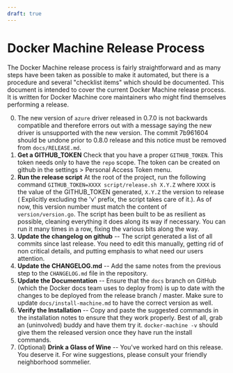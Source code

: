 ```yaml
---
draft: true
---
```


# Docker Machine Release Process

The Docker Machine release process is fairly straightforward and as many steps
have been taken as possible to make it automated, but there is a procedure and
several "checklist items" which should be documented.  This document is intended
to cover the current Docker Machine release process.  It is written for Docker
Machine core maintainers who might find themselves performing a release.

0.  The new version of `azure` driver released in 0.7.0 is not backwards compatible
    and therefore errors out with a message saying the new driver is unsupported with
    the new version. The commit 7b961604 should be undone prior to 0.8.0 release and
    this notice must be removed from `docs/RELEASE.md`.
1.  **Get a GITHUB_TOKEN** Check that you have a proper `GITHUB_TOKEN`. This
    token needs only to have the `repo` scope. The token can be created on github
    in the settings > Personal Access Token menu.
2.  **Run the release script** At the root of the project, run the following
    command `GITHUB_TOKEN=XXXX script/release.sh X.Y.Z` where `XXXX` is the
    value of the GITHUB_TOKEN generated, `X.Y.Z` the version to release
    ( Explicitly excluding the 'v' prefix, the script takes care of it.). As of
    now, this version number must match the content of `version/version.go`. The
    script has been built to be as resilient as possible, cleaning everything
    it does along its way if necessary. You can run it many times in a row,
    fixing the various bits along the way.
3.  **Update the changelog on github** -- The script generated a list of all
    commits since last release. You need to edit this manually, getting rid of
    non critical details, and putting emphasis to what need our users attention.
4.  **Update the CHANGELOG.md** -- Add the same notes from the previous step to
    the `CHANGELOG.md` file in the repository.
5.  **Update the Documentation** -- Ensure that the `docs` branch on GitHub
    (which the Docker docs team uses to deploy from) is up to date with the
    changes to be deployed from the release branch / master.  Make sure to
    update `docs/install-machine.md` to have the correct version as well.
6.  **Verify the Installation** -- Copy and paste the suggested commands in the
    installation notes to ensure that they work properly.  Best of all, grab an
    (uninvolved) buddy and have them try it.  `docker-machine -v` should give
    them the released version once they have run the install commands.
7.  (Optional) **Drink a Glass of Wine** -- You've worked hard on this release.
    You deserve it.  For wine suggestions, please consult your friendly
    neighborhood sommelier.
